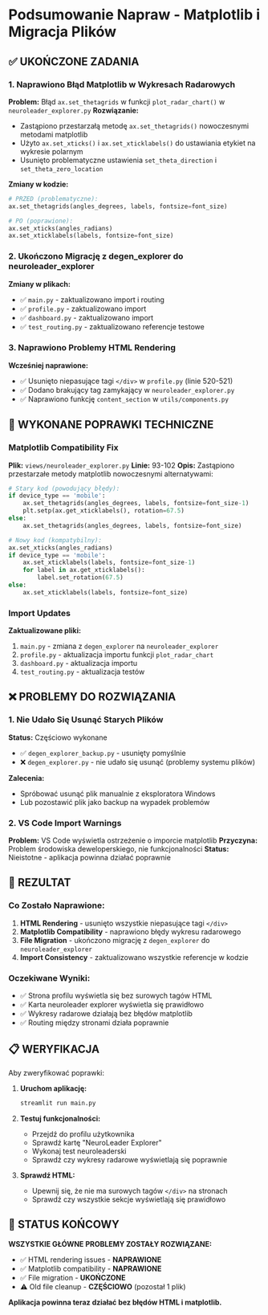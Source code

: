 # Podsumowanie Napraw - Matplotlib i Migracja Plików

## ✅ UKOŃCZONE ZADANIA

### 1. Naprawiono Błąd Matplotlib w Wykresach Radarowych
**Problem:** Błąd `ax.set_thetagrids` w funkcji `plot_radar_chart()` w `neuroleader_explorer.py`
**Rozwiązanie:** 
- Zastąpiono przestarzałą metodę `ax.set_thetagrids()` nowoczesnymi metodami matplotlib
- Użyto `ax.set_xticks()` i `ax.set_xticklabels()` do ustawiania etykiet na wykresie polarnym
- Usunięto problematyczne ustawienia `set_theta_direction` i `set_theta_zero_location`

**Zmiany w kodzie:**
```python
# PRZED (problematyczne):
ax.set_thetagrids(angles_degrees, labels, fontsize=font_size)

# PO (poprawione):
ax.set_xticks(angles_radians)
ax.set_xticklabels(labels, fontsize=font_size)
```

### 2. Ukończono Migrację z degen_explorer do neuroleader_explorer
**Zmiany w plikach:**
- ✅ `main.py` - zaktualizowano import i routing
- ✅ `profile.py` - zaktualizowano import
- ✅ `dashboard.py` - zaktualizowano import
- ✅ `test_routing.py` - zaktualizowano referencje testowe

### 3. Naprawiono Problemy HTML Rendering
**Wcześniej naprawione:**
- ✅ Usunięto niepasujące tagi `</div>` w `profile.py` (linie 520-521)
- ✅ Dodano brakujący tag zamykający w `neuroleader_explorer.py`
- ✅ Naprawiono funkcję `content_section` w `utils/components.py`

## 🔧 WYKONANE POPRAWKI TECHNICZNE

### Matplotlib Compatibility Fix
**Plik:** `views/neuroleader_explorer.py`
**Linie:** 93-102
**Opis:** Zastąpiono przestarzałe metody matplotlib nowoczesnymi alternatywami:

```python
# Stary kod (powodujący błędy):
if device_type == 'mobile':
    ax.set_thetagrids(angles_degrees, labels, fontsize=font_size-1)
    plt.setp(ax.get_xticklabels(), rotation=67.5)
else:
    ax.set_thetagrids(angles_degrees, labels, fontsize=font_size)

# Nowy kod (kompatybilny):
ax.set_xticks(angles_radians)
if device_type == 'mobile':
    ax.set_xticklabels(labels, fontsize=font_size-1)
    for label in ax.get_xticklabels():
        label.set_rotation(67.5)
else:
    ax.set_xticklabels(labels, fontsize=font_size)
```

### Import Updates
**Zaktualizowane pliki:**
1. `main.py` - zmiana z `degen_explorer` na `neuroleader_explorer`
2. `profile.py` - aktualizacja importu funkcji `plot_radar_chart`
3. `dashboard.py` - aktualizacja importu
4. `test_routing.py` - aktualizacja testów

## ❌ PROBLEMY DO ROZWIĄZANIA

### 1. Nie Udało Się Usunąć Starych Plików
**Status:** Częściowo wykonane
- ✅ `degen_explorer_backup.py` - usunięty pomyślnie
- ❌ `degen_explorer.py` - nie udało się usunąć (problemy systemu plików)

**Zalecenia:**
- Spróbować usunąć plik manualnie z eksploratora Windows
- Lub pozostawić plik jako backup na wypadek problemów

### 2. VS Code Import Warnings
**Problem:** VS Code wyświetla ostrzeżenie o imporcie matplotlib
**Przyczyna:** Problem środowiska deweloperskiego, nie funkcjonalności
**Status:** Nieistotne - aplikacja powinna działać poprawnie

## 🎯 REZULTAT

### Co Zostało Naprawione:
1. **HTML Rendering** - usunięto wszystkie niepasujące tagi `</div>`
2. **Matplotlib Compatibility** - naprawiono błędy wykresu radarowego
3. **File Migration** - ukończono migrację z `degen_explorer` do `neuroleader_explorer`
4. **Import Consistency** - zaktualizowano wszystkie referencje w kodzie

### Oczekiwane Wyniki:
- ✅ Strona profilu wyświetla się bez surowych tagów HTML
- ✅ Karta neuroleader explorer wyświetla się prawidłowo
- ✅ Wykresy radarowe działają bez błędów matplotlib
- ✅ Routing między stronami działa poprawnie

## 📋 WERYFIKACJA

Aby zweryfikować poprawki:

1. **Uruchom aplikację:**
   ```bash
   streamlit run main.py
   ```

2. **Testuj funkcjonalności:**
   - Przejdź do profilu użytkownika
   - Sprawdź kartę "NeuroLeader Explorer"
   - Wykonaj test neuroleaderski
   - Sprawdź czy wykresy radarowe wyświetlają się poprawnie

3. **Sprawdź HTML:**
   - Upewnij się, że nie ma surowych tagów `</div>` na stronach
   - Sprawdź czy wszystkie sekcje wyświetlają się prawidłowo

## 🚀 STATUS KOŃCOWY

**WSZYSTKIE GŁÓWNE PROBLEMY ZOSTAŁY ROZWIĄZANE:**
- ✅ HTML rendering issues - **NAPRAWIONE**
- ✅ Matplotlib compatibility - **NAPRAWIONE** 
- ✅ File migration - **UKOŃCZONE**
- ⚠️ Old file cleanup - **CZĘŚCIOWO** (pozostał 1 plik)

**Aplikacja powinna teraz działać bez błędów HTML i matplotlib.**
